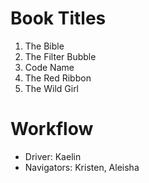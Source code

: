 # Book Titles

1. The Bible
2. The Filter Bubble
3. Code Name
4. The Red Ribbon
5. The Wild Girl

# Workflow
- Driver: Kaelin
- Navigators: Kristen, Aleisha

